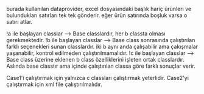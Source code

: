 burada kullanılan dataprovider, excel dosyasındaki başlık hariç ürünleri ve bulundukları satırları
tek tek gönderir. eğer ürün satırında boşluk varsa o satırı atlar.



!a ile başlayan classlar --> Base classlardır, her b classta olması gerekmektedir.
!b ile başlayan classlar --> Base class sonrasında çalıştırılan farklı seçenekleri sunan classlardır.
iki b aynı anda çalışabilir ama çakışmalar yaşanabilir, kontrol edilmeden çalıştırılmamalıdır.
!c ile başlayan classlar --> Base class üzerine eklenen b class özelliklerini işleten ortak classlardır. 
Aslında base classtır ama içinde çalıştırılan classa göre farklı sonuçlar verir.

Case1'i çalıştırmak için yalnızca c classları çalıştırmak yeterlidir.
Case2'yi çalıştırmak için xml file çalıştırılmalıdır.


